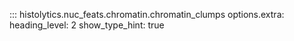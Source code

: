 ::: histolytics.nuc_feats.chromatin.chromatin_clumps
    options.extra:
      heading_level: 2
      show_type_hint: true
